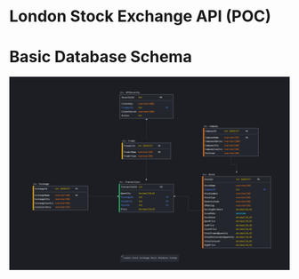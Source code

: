 # London Stock Exchange API (POC)

# Basic Database Schema

![database schema](Assets/database_schema.png)

